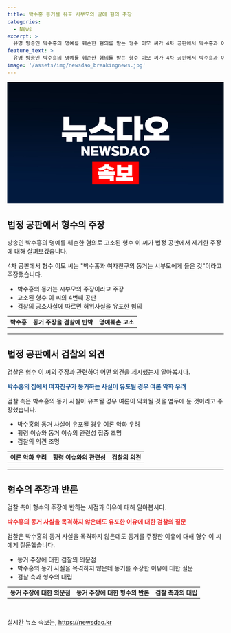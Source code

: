 ```yaml
---
title: 박수홍 동거설 유포 시부모의 말에 혐의 주장
categories:
  - News
excerpt: >
  유명 방송인 박수홍의 명예를 훼손한 혐의를 받는 형수 이모 씨가 4차 공판에서 박수홍과 여자친구의 동거는 시부모에게 들은 것이라고 주장했다. 검찰은 이 씨가 허위사실을 유포한 혐의를 받으며, 이를 부인하고 딸의 공황장애를 언급하며 울먹였다. 형사9단독 강영기 판사는 박수홍과 그의 아내에 대한 명예훼손 혐의에 대한 공판을 진행했다. 딸의 공황장애를 강조하며 우려를 표시하는 형수 이 씨의 변호인도 충격을 받았다.
feature_text: >
  유명 방송인 박수홍의 명예를 훼손한 혐의를 받는 형수 이모 씨가 4차 공판에서 박수홍과 여자친구의 동거는 시부모에게 들은 것이라고 주장했다. 검찰은 이 씨가 허위사실을 유포한 혐의를 받으며, 이를 부인하고 딸의 공황장애를 언급하며 울먹였다. 형사9단독 강영기 판사는 박수홍과 그의 아내에 대한 명예훼손 혐의에 대한 공판을 진행했다. 딸의 공황장애를 강조하며 우려를 표시하는 형수 이 씨의 변호인도 충격을 받았다.
image: '/assets/img/newsdao_breakingnews.jpg'
---
```


<p><img src="/assets/img/newsdao_breakingnews.jpg" alt="ontimetimes 속보" /></p>

<h2 data-ke-size="size26">법정 공판에서 형수의 주장</h2>

<p data-ke-size="size16">방송인 박수홍의 명예를 훼손한 혐의로 고소된 형수 이 씨가 법정 공판에서 제기한 주장에 대해 살펴보겠습니다.</p>

<p data-ke-size="size16">4차 공판에서 형수 이모 씨는 "박수홍과 여자친구의 동거는 시부모에게 들은 것"이라고 주장했습니다.</p>

<ul>
  <li>박수홍의 동거는 시부모의 주장이라고 주장</li>
  <li>고소된 형수 이 씨의 4번째 공판</li>
  <li>검찰의 공소사실에 따르면 허위사실을 유포한 혐의</li>
</ul>

<table>
  <tr>
    <td style="text-align: center; height: 17px;"><b>박수홍</b></td>
    <td style="text-align: center; height: 17px;"><b>동거 주장을 검찰에 반박</b></td>
    <td style="text-align: center; height: 17px;"><b>명예훼손 고소</b></td>
  </tr>
</table>

<hr>

<h2 data-ke-size="size26">법정 공판에서 검찰의 의견</h2>

<p data-ke-size="size16">검찰은 형수 이 씨의 주장과 관련하여 어떤 의견을 제시했는지 알아봅시다.</p>

<p data-ke-size="size16"><b><span style="color: #1a5490;">박수홍의 집에서 여자친구가 동거하는 사실이 유포될 경우 여론 악화 우려</span></b></p>

<p data-ke-size="size16">검찰 측은 박수홍의 동거 사실이 유포될 경우 여론이 악화될 것을 염두에 둔 것이라고 주장했습니다.</p>

<ul>
  <li>박수홍의 동거 사실이 유포될 경우 여론 악화 우려</li>
  <li>횡령 이슈와 동거 이슈의 관련성 집중 조명</li>
  <li>검찰의 의견 조명</li>
</ul>

<table>
  <tr>
    <td style="text-align: center; height: 17px;"><b>여론 악화 우려</b></td>
    <td style="text-align: center; height: 17px;"><b>횡령 이슈와의 관련성</b></td>
    <td style="text-align: center; height: 17px;"><b>검찰의 의견</b></td>
  </tr>
</table>

<hr>

<h2 data-ke-size="size26">형수의 주장과 반론</h2>

<p data-ke-size="size16">검찰 측이 형수의 주장에 반하는 시점과 이유에 대해 알아봅시다.</p>

<p data-ke-size="size16"><b><span style="color: #ee2323;">박수홍의 동거 사실을 목격하지 않은데도 유포한 이유에 대한 검찰의 질문</span></b></p>

<p data-ke-size="size16">검찰은 박수홍의 동거 사실을 목격하지 않은데도 동거를 주장한 이유에 대해 형수 이 씨에게 질문했습니다.</p>

<ul>
  <li>동거 주장에 대한 검찰의 의문점</li>
  <li>박수홍의 동거 사실을 목격하지 않은데 동거를 주장한 이유에 대한 질문</li>
  <li>검찰 측과 형수의 대립</li>
</ul>

<table>
  <tr>
    <td style="text-align: center; height: 17px;"><b>동거 주장에 대한 의문점</b></td>
    <td style="text-align: center; height: 17px;"><b>동거 주장에 대한 형수의 반론</b></td>
    <td style="text-align: center; height: 17px;"><b>검찰 측과의 대립</b></td>
  </tr>
</table>

<p data-ke-size="size16">&nbsp;</p>
실시간 뉴스 속보는, <a href="https://newsdao.kr" rel="dofollow">https://newsdao.kr</a>


